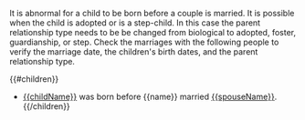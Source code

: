 It is abnormal for a child to be born before a couple is married. It is possible 
when the child is adopted or is a step-child. In this case the parent relationship 
type needs to be be changed from biological to adopted, foster, guardianship, or 
step. Check the marriages with the following people to verify the marriage date, 
the children's birth dates, and the parent relationship type.

{{#children}}
* [{{childName}}](https://familysearch.org/tree/person/{{childId}}/details) was born before {{name}} married [{{spouseName}}](https://familysearch.org/tree/person/{{spouseId}}/details).
{{/children}}